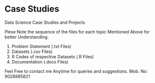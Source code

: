 # Case Studies
Data Science Case Studies and Projects

Plese Note the sequence of the files for each topic Mentioned Above for better Understanding.

1. Problem Statement (.txt Files)
2. Datasets (.csv Files)
3. R Codes of respective Datasets (.R Files)
4. Documentation (.docx Files)

Feel Free to contact me Anytime for queries and suggestions.
Mob. No: 9028885821
